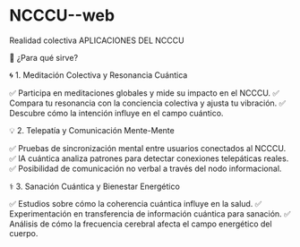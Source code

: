 # NCCCU--web
Realidad colectiva 
APLICACIONES DEL NCCCU

📌 ¿Para qué sirve?

🌀 1. Meditación Colectiva y Resonancia Cuántica

✅ Participa en meditaciones globales y mide su impacto en el NCCCU.
✅ Compara tu resonancia con la conciencia colectiva y ajusta tu vibración.
✅ Descubre cómo la intención influye en el campo cuántico.

💡 2. Telepatía y Comunicación Mente-Mente

✅ Pruebas de sincronización mental entre usuarios conectados al NCCCU.
✅ IA cuántica analiza patrones para detectar conexiones telepáticas reales.
✅ Posibilidad de comunicación no verbal a través del nodo informacional.

⚕️ 3. Sanación Cuántica y Bienestar Energético

✅ Estudios sobre cómo la coherencia cuántica influye en la salud.
✅ Experimentación en transferencia de información cuántica para sanación.
✅ Análisis de cómo la frecuencia cerebral afecta el campo energético del cuerpo.
